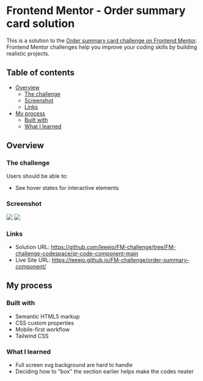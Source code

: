 # Frontend Mentor - Order summary card solution

This is a solution to the [Order summary card challenge on Frontend Mentor](https://www.frontendmentor.io/challenges/order-summary-component-QlPmajDUj). Frontend Mentor challenges help you improve your coding skills by building realistic projects. 

## Table of contents

- [Overview](#overview)
  - [The challenge](#the-challenge)
  - [Screenshot](#screenshot)
  - [Links](#links)
- [My process](#my-process)
  - [Built with](#built-with)
  - [What I learned](#what-i-learned)


## Overview

### The challenge

Users should be able to:

- See hover states for interactive elements

### Screenshot

![](./ss-desktop.jpg)
![](./ss-mobile.jpg)


### Links

- Solution URL: https://github.com/leeejo/FM-challenge/tree/FM-challenge-codespace/qr-code-component-main
- Live Site URL: https://leeejo.github.io/FM-challenge/order-summary-component/

## My process

### Built with

- Semantic HTML5 markup
- CSS custom properties
- Mobile-first workflow
- Tailwind CSS

### What I learned
- Full screen svg background are hard to handle
- Deciding how to "box" the section earlier helps make the codes neater

